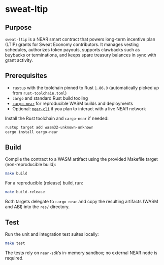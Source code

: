 # sweat-ltip

## Purpose

`sweat-ltip` is a NEAR smart contract that powers long-term incentive plan (LTIP) grants for Sweat Economy contributors. It manages vesting schedules, authorizes token payouts, supports clawbacks such as buybacks or terminations, and keeps spare treasury balances in sync with grant activity.

## Prerequisites

- `rustup` with the toolchain pinned to Rust `1.86.0` (automatically picked up from `rust-toolchain.toml`)
- `cargo` and standard Rust build tooling
- [`cargo-near`](https://github.com/near/cargo-near) for reproducible WASM builds and deployments
- Optional: [`near-cli`](https://near.cli.rs) if you plan to interact with a live NEAR network

Install the Rust toolchain and `cargo-near` if needed:

```bash
rustup target add wasm32-unknown-unknown
cargo install cargo-near
```

## Build

Compile the contract to a WASM artifact using the provided Makefile target (non-reproducible build):

```bash
make build
```

For a reproducible (release) build, run:

```bash
make build-release
```

Both targets delegate to `cargo near` and copy the resulting artifacts (WASM and ABI) into the `res/` directory.

## Test

Run the unit and integration test suites locally:

```bash
make test
```

The tests rely on `near-sdk`’s in-memory sandbox; no external NEAR node is required.
